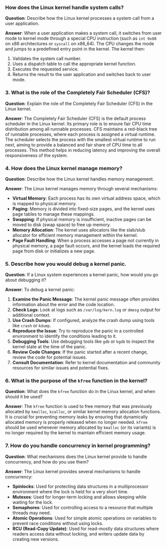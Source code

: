 ### How does the Linux kernel handle system calls?

**Question**: Describe how the Linux kernel processes a system call from a user application.

**Answer**:
When a user application makes a system call, it switches from user mode to kernel mode through a special CPU instruction (such as `int 0x80` on x86 architectures or `syscall` on x86_64). The CPU changes the mode and jumps to a predefined entry point in the kernel. The kernel then:

1. Validates the system call number.
2. Uses a dispatch table to call the appropriate kernel function.
3. Executes the requested service.
4. Returns the result to the user application and switches back to user mode.

### 3. What is the role of the Completely Fair Scheduler (CFS)?

**Question**: Explain the role of the Completely Fair Scheduler (CFS) in the Linux kernel.

**Answer**:
The Completely Fair Scheduler (CFS) is the default process scheduler in the Linux kernel. Its primary role is to ensure fair CPU time distribution among all runnable processes. CFS maintains a red-black tree of runnable processes, where each process is assigned a virtual runtime. The scheduler selects the process with the smallest virtual runtime to run next, aiming to provide a balanced and fair share of CPU time to all processes. This method helps in reducing latency and improving the overall responsiveness of the system.

### 4. How does the Linux kernel manage memory?

**Question**: Describe how the Linux kernel handles memory management.

**Answer**:
The Linux kernel manages memory through several mechanisms:

- **Virtual Memory**: Each process has its own virtual address space, which is mapped to physical memory.
- **Paging**: Memory is divided into fixed-size pages, and the kernel uses page tables to manage these mappings.
- **Swapping**: If physical memory is insufficient, inactive pages can be moved to disk (swap space) to free up memory.
- **Memory Allocation**: The kernel uses allocators like the slab/slub allocator for efficient memory management within the kernel.
- **Page Fault Handling**: When a process accesses a page not currently in physical memory, a page fault occurs, and the kernel loads the required page from disk or initializes a new page.

### 5. Describe how you would debug a kernel panic.

**Question**: If a Linux system experiences a kernel panic, how would you go about debugging it?

**Answer**:
To debug a kernel panic:

1. **Examine the Panic Message**: The kernel panic message often provides information about the error and the code location.
2. **Check Logs**: Look at logs such as `/var/log/kern.log` or `dmesg` output for additional context.
3. **Use Crash Dumps**: If configured, analyze the crash dump using tools like `crash` or `kdump`.
4. **Reproduce the Issue**: Try to reproduce the panic in a controlled environment to identify the conditions leading to it.
5. **Debugging Tools**: Use debugging tools like `gdb` or `kgdb` to inspect the kernel state at the time of the panic.
6. **Review Code Changes**: If the panic started after a recent change, review the code for potential issues.
7. **Consult Documentation**: Refer to kernel documentation and community resources for similar issues and potential fixes.

### 6. What is the purpose of the `kfree` function in the kernel?

**Question**: What does the `kfree` function do in the Linux kernel, and when should it be used?

**Answer**:
The `kfree` function is used to free memory that was previously allocated by `kmalloc`, `kzalloc`, or similar kernel memory allocation functions. It is crucial for preventing memory leaks by ensuring that dynamically allocated memory is properly released when no longer needed. `kfree` should be used whenever memory allocated by `kmalloc` (or its variants) is no longer required by the kernel to maintain efficient memory usage.

### 7. How do you handle concurrency in kernel programming?

**Question**: What mechanisms does the Linux kernel provide to handle concurrency, and how do you use them?

**Answer**:
The Linux kernel provides several mechanisms to handle concurrency:

- **Spinlocks**: Used for protecting data structures in a multiprocessor environment where the lock is held for a very short time.
- **Mutexes**: Used for longer-term locking and allows sleeping while waiting for the lock.
- **Semaphores**: Used for controlling access to a resource that multiple threads may need.
- **Atomic Operations**: Used for simple atomic operations on variables to prevent race conditions without using locks.
- **RCU (Read-Copy Update)**: Used for read-mostly data structures where readers access data without locking, and writers update data by creating new versions.
